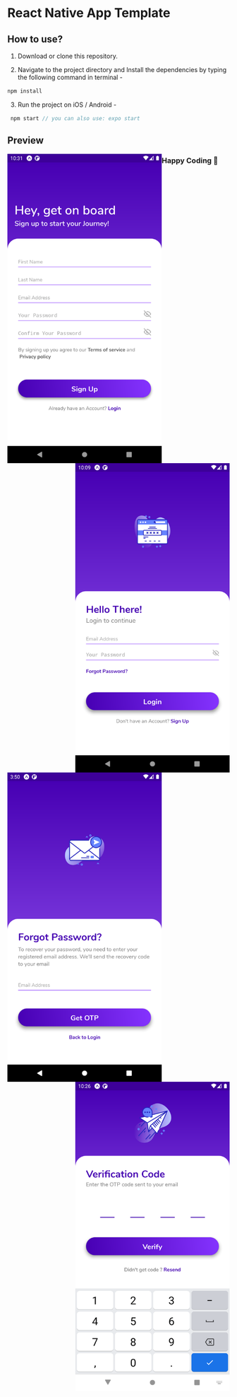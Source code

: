 # React Native App Template 
## How to use?

1. Download or clone this repository.

2. Navigate to the project directory and Install the dependencies by typing the following command in terminal -

```js
npm install
```

3. Run the project on iOS / Android -

```js
 npm start // you can also use: expo start
```

## Preview
<p flex-direction="row">
<img align="left" src="https://github.com/durgeshahire07/react-native-template/blob/main/src/screenshots/signup.png" alt="register" width="350" />
<img align="right" src="https://github.com/durgeshahire07/react-native-template/blob/main/src/screenshots/login.png" alt="login" width="350" />
</p>
<p flex-direction="row">
<img align="left" src="https://github.com/durgeshahire07/react-native-template/blob/main/src/screenshots/forget-pass.png" alt="forget-pass" width="350" />
<img align="right" src="https://github.com/durgeshahire07/react-native-template/blob/main/src/screenshots/otp.png" alt="otp" width="350">
</p>

### Happy Coding 🚀
